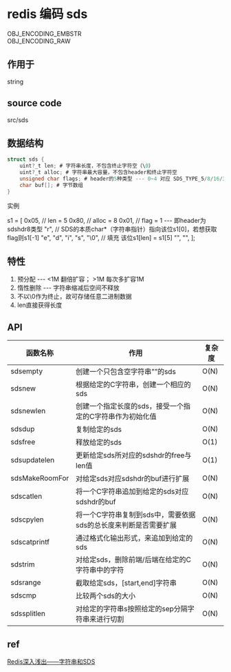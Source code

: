 # redis 编码 sds

OBJ_ENCODING_EMBSTR  
OBJ_ENCODING_RAW  

## 作用于

string

## source code

src/sds

## 数据结构

```c
struct sds {
    uint?_t len; # 字符串长度，不包含终止字符空（\0）
    uint?_t alloc; # 字符串最大容量，不包含header和终止字符空
    unsigned char flags; # header的5种类型 --- 0~4 对应 SDS_TYPE_5/8/16/32/64
    char buf[]; # 字节数组
}
```

实例

s1 = [
    0x05, // len = 5
    0x80, // alloc = 8
    0x01, // flag = 1 --- 即header为sdshdr8类型
    "r", // SDS的本质char*（字符串指针）指向该位s1[0]，若想获取flag则s1[-1]
    "e",
    "d",
    "i",
    "s",
    "\0", // 填充 该位s1[len] = s1[5]
    "",
    "",
];

## 特性

1. 预分配 --- <1M 翻倍扩容； >1M 每次多扩容1M
2. 惰性删除 --- 字符串缩减后空间不释放
3. 不以\0作为终止，故可存储任意二进制数据
4. len直接获得长度

## API

| 函数名称       | 作用                                                            | 复杂度 |
| -------------- | --------------------------------------------------------------- | ------ |
| sdsempty       | 创建一个只包含空字符串””的sds                                   | O(N)   |
| sdsnew         | 根据给定的C字符串，创建一个相应的sds                            | O(N)   |
| sdsnewlen      | 创建一个指定长度的sds，接受一个指定的C字符串作为初始化值        | O(N)   |
| sdsdup         | 复制给定的sds                                                   | O(N)   |
| sdsfree        | 释放给定的sds                                                   | O(1)   |
| sdsupdatelen   | 更新给定sds所对应的sdshdr的free与len值                          | O(1)   |
| sdsMakeRoomFor | 对给定sds对应sdshdr的buf进行扩展                                | O(N)   |
| sdscatlen      | 将一个C字符串追加到给定的sds对应sdshdr的buf                     | O(N)   |
| sdscpylen      | 将一个C字符串复制到sds中，需要依据sds的总长度来判断是否需要扩展 | O(N)   |
| sdscatprintf   | 通过格式化输出形式，来追加到给定的sds                           | O(N)   |
| sdstrim        | 对给定sds，删除前端/后端在给定的C字符串中的字符                 | O(N)   |
| sdsrange       | 截取给定sds，[start,end]字符串                                  | O(N)   |
| sdscmp         | 比较两个sds的大小                                               | O(N)   |
| sdssplitlen    | 对给定的字符串s按照给定的sep分隔字符串来进行切割                | O(N)   |

## ref

[Redis深入浅出——字符串和SDS](https://blog.csdn.net/qq193423571/article/details/81637075)  
